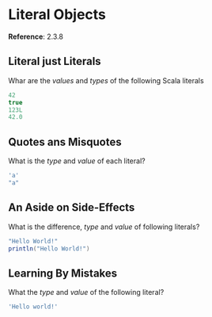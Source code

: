 # Literal Objects

**Reference**: 2.3.8

## Literal just Literals

Whar are the *values* and *types* of the
following Scala literals

```scala
42
true
123L
42.0
```

## Quotes ans Misquotes

What is the *type* and *value* of each
literal?

```scala
'a'
"a"
```

## An Aside on Side-Effects

What is the difference, *type* and *value*
of following literals?

```scala
"Hello World!"
println("Hello World!")
```

## Learning By Mistakes

What the *type* and *value* of the following
literal?

```bash
'Hello world!'
```
